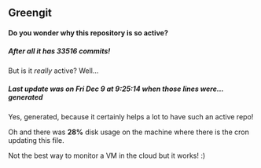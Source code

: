 ## Greengit

#### Do you wonder why this repository is so active?

##### After all it has 33516 commits!

But is it *really* active? Well...

##### Last update was on Fri Dec 9 at 9:25:14 when those lines were... generated

Yes, generated, because it certainly helps a lot to have such an active repo!

Oh and there was **28%** disk usage on the machine
where there is the cron updating this file.

Not the best way to monitor a VM in the cloud but it works! :)
